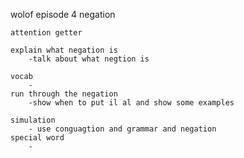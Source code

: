 wolof episode 4 negation

    attention getter

    explain what negation is 
        -talk about what negtion is 

    vocab
        -
    run through the negation
        -show when to put il al and show some examples

    simulation
        - use conguagtion and grammar and negation
    special word
        -
